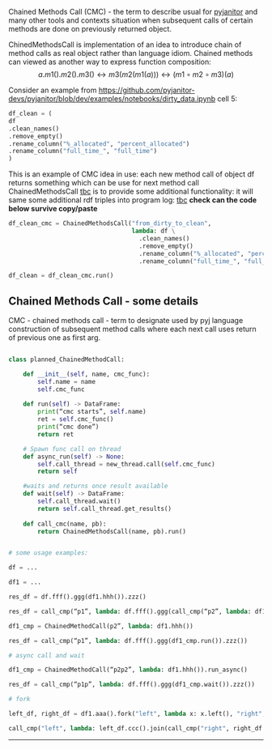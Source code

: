 Chained Methods Call (CMC) - the term to describe usual for [pyjanitor][] and many other tools and contexts situation when subsequent calls of certain methods are done on previously returned object.

ChinedMethodsCall is implementation of an idea to introduce chain of method calls as  real object rather than language idiom. Chained methods can viewed as another way to express function composition:
$$
a.m1().m2().m3() \leftrightarrow m3(m2(m1(a))) \leftrightarrow (m1 \circ m2 \circ m3)(a)
$$

Consider an example from https://github.com/pyjanitor-devs/pyjanitor/blob/dev/examples/notebooks/dirty_data.ipynb cell 5:

```python
df_clean = (
df
.clean_names()
.remove_empty()
.rename_column("%_allocated", "percent_allocated")
.rename_column("full_time_", "full_time")
)
```

This is an example of CMC idea in use: each new method call of object df returns something which can be use for next method call ChainedMethodsCall [tbc](tbc.md) is to provide some additional functionality: it will same some additional rdf triples into program log: [tbc](tbc.md) **check can the code below survive copy/paste**

```python
df_clean_cmc = ChainedMethodsCall("from_dirty_to_clean", 
								  lambda: df \
									.clean_names()
									.remove_empty()
									.rename_column("%_allocated", "percent_allocated")
									.rename_column("full_time_", "full_time"))

df_clean = df_clean_cmc.run()
```

## Chained Methods Call - some details

CMC - chained methods call - term to designate used by pyj language construction of subsequent method calls where each next call uses return of previous one as first arg.

```python

class planned_ChainedMethodCall:

	def __init__(self, name, cmc_func):
		self.name = name
		self.cmc_func
		
	def run(self) -> DataFrame:
		print(“cmc starts”, self.name)
		ret = self.cmc_func()
		print(“cmc done”)
		return ret

	# Spawn func call on thread
	def async_run(self) -> None:
		self.call_thread = new_thread.call(self.cmc_func)
		return self

	#waits and returns once result available
	def wait(self) -> DataFrame:
		self.call_thread.wait()
		return self.call_thread.get_results()
	
	def call_cmc(name, pb):
		return ChainedMethodsCall(name, pb).run()

```

```python

# some usage examples:

df = ...

df1 = ...

res_df = df.fff().ggg(df1.hhh()).zzz()

res_df = call_cmp(“p1”, lambda: df.fff().ggg(call_cmp(“p2”, lambda: df1.hhh()).zzz())

df1_cmp = ChainedMethodCall(p2”, lambda: df1.hhh())

res_df = call_cmp(“p1”, lambda: df.fff().ggg(df1_cmp.run()).zzz())

# async call and wait

df1_cmp = ChainedMethodCall(“p2p2”, lambda: df1.hhh()).run_async()

res_df = call_cmp(“p1p”, lambda: df.fff().ggg(df1_cmp.wait()).zzz())

# fork

left_df, right_df = df1.aaa().fork("left", lambda x: x.left(), "right", lambda x: x.right())

call_cmp("left", lambda: left_df.ccc().join(call_cmp("right", right_df.ccc()))

```

----
[pyjanitor]: https://github.com/pyjanitor-devs/pyjanitor
